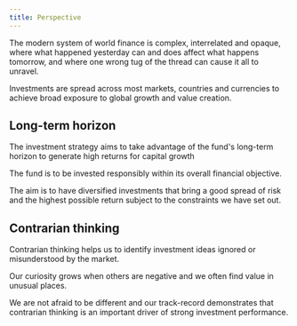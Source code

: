 ```yaml
---
title: Perspective
---
```


The modern system of world finance is complex, interrelated and opaque, where what happened yesterday can and does affect what happens tomorrow, and where one wrong tug of the thread can cause it all to unravel.

Investments are spread across most markets, countries and currencies to achieve broad exposure to global growth and value creation.

## Long-term horizon

The investment strategy aims to take advantage of the fund's long-term horizon to generate high returns for capital growth

The fund is to be invested responsibly within its overall financial objective. 

The aim is to have diversified investments that bring a good spread of risk and the highest possible return subject to the constraints we have set out.

## Contrarian thinking

Contrarian thinking helps us to identify investment ideas ignored or misunderstood by the market. 

Our curiosity grows when others are negative and we often find value in unusual places. 

We are not afraid to be different and our track-record demonstrates that contrarian thinking is an important driver of strong investment performance.

